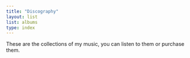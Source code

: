 ```yaml
---
title: "Discography"
layout: list
list: albums
type: index
---
```

These are the collections of my music, you can listen to them or purchase them.
